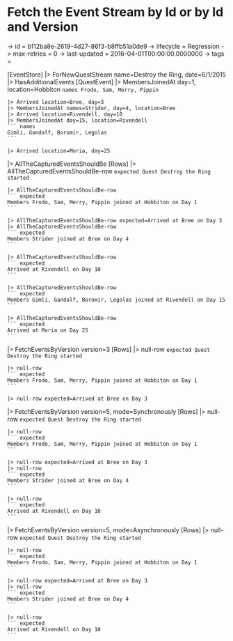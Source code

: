 # Fetch the Event Stream by Id or by Id and Version

-> id = b112ba8e-2619-4d27-86f3-b8ffb51a0de9
-> lifecycle = Regression
-> max-retries = 0
-> last-updated = 2016-04-01T00:00:00.0000000
-> tags = 

[EventStore]
|> ForNewQuestStream name=Destroy the Ring, date=6/1/2015
|> HasAdditionalEvents
    [QuestEvent]
    |> MembersJoinedAt day=1, location=Hobbiton
    ``` names
    Frodo, Sam, Merry, Pippin
    ```

    |> Arrived location=Bree, day=3
    |> MembersJoinedAt names=Strider, day=4, location=Bree
    |> Arrived location=Rivendell, day=10
    |> MembersJoinedAt day=15, location=Rivendell
    ``` names
    Gimli, Gandalf, Boromir, Legolas
    ```

    |> Arrived location=Moria, day=25

|> AllTheCapturedEventsShouldBe
    [Rows]
    |> AllTheCapturedEventsShouldBe-row
    ``` expected
    Quest Destroy the Ring started
    ```

    |> AllTheCapturedEventsShouldBe-row
    ``` expected
    Members Frodo, Sam, Merry, Pippin joined at Hobbiton on Day 1
    ```

    |> AllTheCapturedEventsShouldBe-row expected=Arrived at Bree on Day 3
    |> AllTheCapturedEventsShouldBe-row
    ``` expected
    Members Strider joined at Bree on Day 4
    ```

    |> AllTheCapturedEventsShouldBe-row
    ``` expected
    Arrived at Rivendell on Day 10
    ```

    |> AllTheCapturedEventsShouldBe-row
    ``` expected
    Members Gimli, Gandalf, Boromir, Legolas joined at Rivendell on Day 15
    ```

    |> AllTheCapturedEventsShouldBe-row
    ``` expected
    Arrived at Moria on Day 25
    ```


|> FetchEventsByVersion version=3
    [Rows]
    |> null-row
    ``` expected
    Quest Destroy the Ring started
    ```

    |> null-row
    ``` expected
    Members Frodo, Sam, Merry, Pippin joined at Hobbiton on Day 1
    ```

    |> null-row expected=Arrived at Bree on Day 3

|> FetchEventsByVersion version=5, mode=Synchronously
    [Rows]
    |> null-row
    ``` expected
    Quest Destroy the Ring started
    ```

    |> null-row
    ``` expected
    Members Frodo, Sam, Merry, Pippin joined at Hobbiton on Day 1
    ```

    |> null-row expected=Arrived at Bree on Day 3
    |> null-row
    ``` expected
    Members Strider joined at Bree on Day 4
    ```

    |> null-row
    ``` expected
    Arrived at Rivendell on Day 10
    ```


|> FetchEventsByVersion version=5, mode=Asynchronously
    [Rows]
    |> null-row
    ``` expected
    Quest Destroy the Ring started
    ```

    |> null-row
    ``` expected
    Members Frodo, Sam, Merry, Pippin joined at Hobbiton on Day 1
    ```

    |> null-row expected=Arrived at Bree on Day 3
    |> null-row
    ``` expected
    Members Strider joined at Bree on Day 4
    ```

    |> null-row
    ``` expected
    Arrived at Rivendell on Day 10
    ```


~~~
